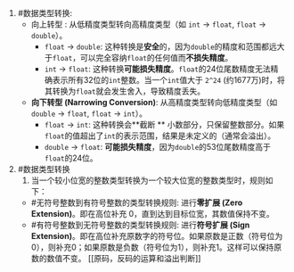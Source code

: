 1. #数据类型转换:
    *   向上转型 : 从低精度类型转向高精度类型（如 `int` -> `float`, `float` -> `double`）。
        *   `float` -> `double`: 这种转换是**安全**的，因为`double`的精度和范围都远大于`float`，可以完全容纳`float`的任何值而**不损失精度**。
        *   `int` -> `float`: 这种转换**可能损失精度**。`float`的24位尾数精度无法精确表示所有32位的`int`整数。当一个`int`值大于 `2^24` (约1677万)时，将其转换为`float`就会发生舍入，导致精度丢失。
    *   **向下转型 (Narrowing Conversion)**: 从高精度类型转向低精度类型（如 `double` -> `float`, `float` -> `int`）。
        *   `float` -> `int`: 这种转换会**截断 ** 小数部分，只保留整数部分。如果`float`的值超出了`int`的表示范围，结果是未定义的（通常会溢出）。
        *   `double` -> `float`: **可能损失精度**，因为`double`的53位尾数精度高于`float`的24位。
2. #数据类型转换 
	1. 当一个较小位宽的整数类型转换为一个较大位宽的整数类型时，规则如下：
	*    #无符号整数到有符号整数的类型转换规则: 进行**零扩展 (Zero Extension)**。即在高位补充 0，直到达到目标位宽，其数值保持不变。
	*   #有符号整数到无符号整数的类型转换规则: 进行**符号扩展 (Sign Extension)**。即在高位补充原数字的符号位。如果原数是正数（符号位为0），则补充0；如果原数是负数（符号位为1），则补充1。这样可以保持原数的数值不变。  [[原码，反码的运算和溢出判断]]